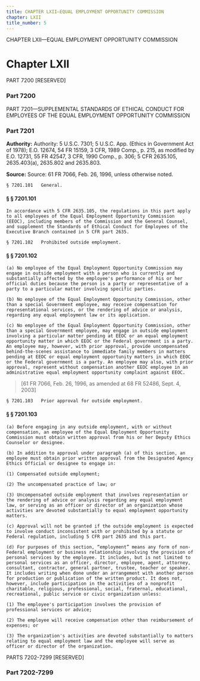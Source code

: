 ```yaml
---
title: CHAPTER LXII—EQUAL EMPLOYMENT OPPORTUNITY COMMISSION
chapter: LXII
title_number: 5
---
```


CHAPTER LXII—EQUAL EMPLOYMENT OPPORTUNITY COMMISSION

# Chapter LXII

  PART 7200 [RESERVED]

### Part 7200

  PART 7201—SUPPLEMENTAL STANDARDS OF ETHICAL CONDUCT FOR EMPLOYEES OF THE EQUAL EMPLOYMENT OPPORTUNITY COMMISSION

### Part 7201

**Authority:** Authority: 5 U.S.C. 7301; 5 U.S.C. App. (Ethics in Government Act of 1978); E.O. 12674, 54 FR 15159, 3 CFR, 1989 Comp., p. 215, as modified by E.O. 12731, 55 FR 42547, 3 CFR, 1990 Comp., p. 306; 5 CFR 2635.105, 2635.403(a), 2635.802 and 2635.803.

**Source:** Source: 61 FR 7066, Feb. 26, 1996, unless otherwise noted.

    § 7201.101   General.

#### § § 7201.101

    In accordance with 5 CFR 2635.105, the regulations in this part apply to all employees of the Equal Employment Opportunity Commission (EEOC), including members of the Commission and the General Counsel, and supplement the Standards of Ethical Conduct for Employees of the Executive Branch contained in 5 CFR part 2635.

    § 7201.102   Prohibited outside employment.

#### § § 7201.102

    (a) No employee of the Equal Employment Opportunity Commission may engage in outside employment with a person who is currently and substantially affected by the employee's performance of his or her official duties because the person is a party or representative of a party to a particular matter involving specific parties.

    (b) No employee of the Equal Employment Opportunity Commission, other than a special Government employee, may receive compensation for representational services, or the rendering of advice or analysis, regarding any equal employment law or its application.

    (c) No employee of the Equal Employment Opportunity Commission, other than a special Government employee, may engage in outside employment involving a particular matter pending at EEOC or an equal employment opportunity matter in which EEOC or the Federal government is a party. An employee may, however, with prior approval, provide uncompensated behind-the-scenes assistance to immediate family members in matters pending at EEOC or equal employment opportunity matters in which EEOC or the Federal government is a party. An employee may also, with prior approval, represent without compensation another EEOC employee in an administrative equal employment opportunity complaint against EEOC.

> [61 FR 7066, Feb. 26, 1996, as amended at 68 FR 52486, Sept. 4, 2003]

    § 7201.103   Prior approval for outside employment.

#### § § 7201.103

    (a) Before engaging in any outside employment, with or without compensation, an employee of the Equal Employment Opportunity Commission must obtain written approval from his or her Deputy Ethics Counselor or designee.

    (b) In addition to approval under paragraph (a) of this section, an employee must obtain prior written approval from the Designated Agency Ethics Official or designee to engage in:

    (1) Compensated outside employment;

    (2) The uncompensated practice of law; or

    (3) Uncompensated outside employment that involves representation or the rendering of advice or analysis regarding any equal employment law, or serving as an officer or director of an organization whose activities are devoted substantially to equal employment opportunity matters.

    (c) Approval will not be granted if the outside employment is expected to involve conduct inconsistent with or prohibited by a statute or Federal regulation, including 5 CFR part 2635 and this part.

    (d) For purposes of this section, “employment” means any form of non-Federal employment or business relationship involving the provision of personal services by the employee. It includes, but is not limited to personal services as an officer, director, employee, agent, attorney, consultant, contractor, general partner, trustee, teacher or speaker. It includes writing when done under an arrangement with another person for production or publication of the written product. It does not, however, include participation in the activities of a nonprofit charitable, religious, professional, social, fraternal, educational, recreational, public service or civic organization unless:

    (1) The employee's participation involves the provision of professional services or advice;

    (2) The employee will receive compensation other than reimbursement of expenses; or

    (3) The organization's activities are devoted substantially to matters relating to equal employment law and the employee will serve as officer or director of the organization.

  PARTS 7202-7299 [RESERVED]

### Part 7202-7299

